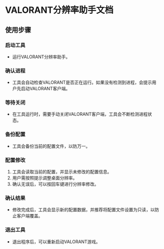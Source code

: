 # VALORANT分辨率助手文档

## 使用步骤

### 启动工具
- 运行VALORANT分辨率助手。

### 确认进程
- 工具会自动检查VALORANT是否正在运行。如果没有检测到进程，会提示用户先启动VALORANT客户端。

### 等待关闭
- 在工具运行时，需要手动关闭VALORANT客户端，工具会不断检测进程状态。

### 备份配置
- 工具会备份当前的配置文件，以防万一。

### 配置修改
1. 工具会读取当前的配置，并显示未修改的配置信息。
2. 用户需按照提示调整桌面分辨率。
3. 确认无误后，可以按回车键进行分辨率修改。

### 确认结果
- 修改完成后，工具会显示新的配置数据，并推荐将配置文件设置为只读，以防止客户端覆盖。

### 退出工具
- 退出程序后，可以重新启动VALORANT游戏。

